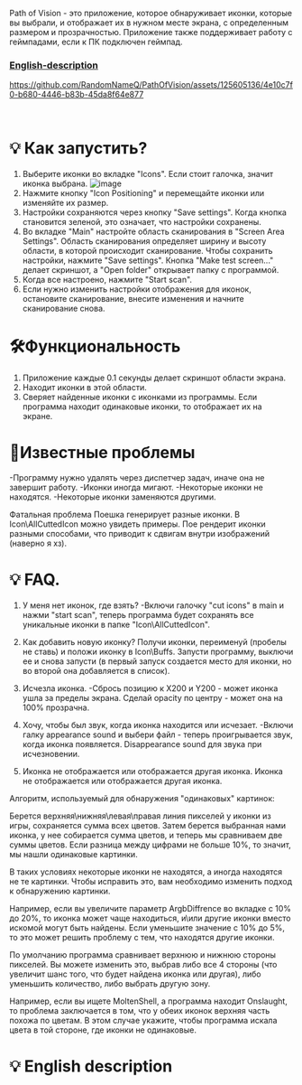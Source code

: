 Path of Vision - это приложение, которое обнаруживает иконки, которые вы выбрали, и отображает их в нужном месте экрана, с определенным размером и прозрачностью. Приложение также поддерживает работу с геймпадами, если к ПК подключен геймпад.

### [English-description](#💡English-description)

https://github.com/RandomNameQ/PathOfVision/assets/125605136/4e10c7f0-b680-4446-b83b-45da8f64e877


<br>


# 💡 Как запустить?
1. Выберите иконки во вкладке "Icons". Если стоит галочка, значит иконка выбрана.
![image](https://github.com/RandomNameQ/PathOfVision/assets/125605136/83864abb-4000-469d-b6af-2ad53740e5ad)
2. Нажмите кнопку "Icon Positioning" и перемещайте иконки или изменяйте их размер.
3. Настройки сохраняются через кнопку "Save settings". Когда кнопка становится зеленой, это означает, что настройки сохранены.
4. Во вкладке "Main" настройте область сканирования в "Screen Area Settings".
Область сканирования определяет ширину и высоту области, в которой происходит сканирование.
Чтобы сохранить настройки, нажмите "Save settings". Кнопка "Make test screen..." делает скриншот, а "Open folder" открывает папку с программой.
7. Когда все настроено, нажмите "Start scan".
8. Если нужно изменить настройки отображения для иконок, остановите сканирование, внесите изменения и начните сканирование снова.

# 🛠️Функциональность
1. Приложение каждые 0.1 секунды делает скриншот области экрана.
2. Находит иконки в этой области.
3. Сверяет найденные иконки с иконками из программы. Если программа находит одинаковые иконки, то отображает их на экране.

# 🐞Известные проблемы
-Программу нужно удалять через диспетчер задач, иначе она не завершит работу.
-Иконки иногда мигают.
-Некоторые иконки не находятся.
-Некоторые иконки заменяются другими.

Фатальная проблема
Поешка генерирует разные иконки. В Icon\AllCuttedIcon можно увидеть примеры. Пое рендерит иконки разными способами, что приводит к сдвигам внутри изображений (наверно я хз).

# 💡 FAQ.
1. У меня нет иконок, где взять?
-Включи галочку "cut icons" в main и нажми "start scan", теперь программа будет сохранять все уникальные иконки в папке "Icon\AllCuttedIcon".
2. Как добавить новую иконку?
Получи иконки, переименуй (пробелы не ставь) и положи иконку в Icon\Buffs. Запусти программу, выключи ее и снова запусти (в первый запуск создается место для иконки, но во второй она добавляется в список).
3. Исчезла иконка.
-Сбрось позицию к X200 и Y200 - может иконка ушла за пределы экрана. Сделай opacity по центру - может она на 100% прозрачна.
4. Хочу, чтобы был звук, когда иконка находится или исчезает.
-Включи галку appearance sound и выбери файл - теперь проигрывается звук, когда иконка появляется. Disappearance sound для звука при исчезновении.

5. Иконка не отображается или отображается другая иконка.
Иконка не отображается или отображается другая иконка.

Алгоритм, используемый для обнаружения "одинаковых" картинок:

Берется верхняя\нижняя\левая\правая линия пикселей у иконки из игры, сохраняется сумма всех цветов.
Затем берется выбранная нами иконка, у нее собирается сумма цветов, и теперь мы сравниваем две суммы цветов. Если разница между цифрами не больше 10%, то значит, мы нашли одинаковые картинки.

В таких условиях некоторые иконки не находятся, а иногда находятся не те картинки. Чтобы исправить это, вам необходимо изменить подход к обнаружению картинки.

Например, если вы увеличите параметр ArgbDiffrence во вкладке с 10% до 20%, то иконка может чаще находиться, и\или другие иконки вместо искомой могут быть найдены. Если уменьшите значение с 10% до 5%, то это может решить проблему с тем, что находятся другие иконки.

По умолчанию программа сравнивает верхнюю и нижнюю стороны пикселей. Вы можете изменить это, выбрав либо все 4 стороны (что увеличит шанс того, что будет найдена иконка или другая), либо уменьшить количество, либо выбрать другую зону.

Например, если вы ищете MoltenShell, а программа находит Onslaught, то проблема заключается в том, что у обеих иконок верхняя часть похожа по цветам. В этом случае укажите, чтобы программа искала цвета в той стороне, где иконки не одинаковые.

# 💡 English description

